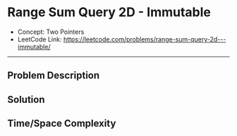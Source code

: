 # Range Sum Query 2D - Immutable

- Concept: Two Pointers
- LeetCode Link: https://leetcode.com/problems/range-sum-query-2d---immutable/

---

## Problem Description

## Solution

## Time/Space Complexity

